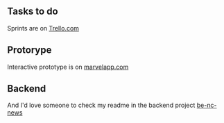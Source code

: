 ## Tasks to do

Sprints are on
[Trello.com](https://trello.com/invite/b/XWUIrJUF/b1dc30655f9b7800296a4b9f34dc162f/fe-nc-news)

## Protorype

Interactive prototype is on
[marvelapp.com](https://marvelapp.com/prototype/b69e7dj/screen/88864350)

## Backend

And I'd love someone to check my readme in the backend project
[be-nc-news](https://github.com/petrovainbritain22/be-nc-news)
